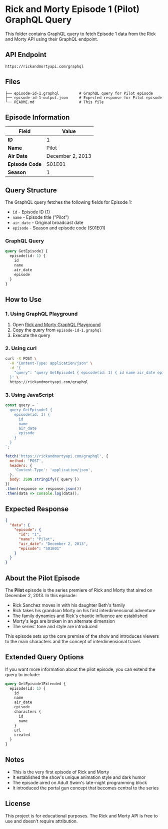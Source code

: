 # Rick and Morty Episode 1 (Pilot) GraphQL Query

This folder contains GraphQL query to fetch Episode 1 data from the Rick and Morty API using their GraphQL endpoint.

## API Endpoint

```
https://rickandmortyapi.com/graphql
```

## Files

```
├── episode-id-1.graphql         # GraphQL query for Pilot episode
├── episode-id-1-output.json     # Expected response for Pilot episode
└── README.md                    # This file
```

## Episode Information

| Field | Value |
|-------|-------|
| **ID** | 1 |
| **Name** | Pilot |
| **Air Date** | December 2, 2013 |
| **Episode Code** | S01E01 |
| **Season** | 1 |

## Query Structure

The GraphQL query fetches the following fields for Episode 1:

- `id` - Episode ID (1)
- `name` - Episode title ("Pilot")
- `air_date` - Original broadcast date
- `episode` - Season and episode code (S01E01)

### GraphQL Query

```graphql
query GetEpisode1 {
  episode(id: 1) {
    id
    name
    air_date
    episode
  }
}
```

## How to Use

### 1. Using GraphQL Playground

1. Open [Rick and Morty GraphQL Playground](https://rickandmortyapi.com/graphql)
2. Copy the query from `episode-id-1.graphql`
3. Execute the query

### 2. Using curl

```bash
curl -X POST \
  -H "Content-Type: application/json" \
  -d '{
    "query": "query GetEpisode1 { episode(id: 1) { id name air_date episode } }"
  }' \
  https://rickandmortyapi.com/graphql
```

### 3. Using JavaScript

```javascript
const query = `
  query GetEpisode1 {
    episode(id: 1) {
      id
      name
      air_date
      episode
    }
  }
`;

fetch('https://rickandmortyapi.com/graphql', {
  method: 'POST',
  headers: {
    'Content-Type': 'application/json',
  },
  body: JSON.stringify({ query })
})
.then(response => response.json())
.then(data => console.log(data));
```

## Expected Response

```json
{
  "data": {
    "episode": {
      "id": "1",
      "name": "Pilot",
      "air_date": "December 2, 2013",
      "episode": "S01E01"
    }
  }
}
```

## About the Pilot Episode

The **Pilot** episode is the series premiere of Rick and Morty that aired on December 2, 2013. In this episode:

- Rick Sanchez moves in with his daughter Beth's family
- Rick takes his grandson Morty on his first interdimensional adventure
- The family dynamics and Rick's chaotic influence are established
- Morty's legs are broken in an alternate dimension
- The series' tone and style are introduced

This episode sets up the core premise of the show and introduces viewers to the main characters and the concept of interdimensional travel.

## Extended Query Options

If you want more information about the pilot episode, you can extend the query to include:

```graphql
query GetEpisode1Extended {
  episode(id: 1) {
    id
    name
    air_date
    episode
    characters {
      id
      name
    }
    url
    created
  }
}
```

## Notes

- This is the very first episode of Rick and Morty
- It established the show's unique animation style and dark humor
- The episode aired on Adult Swim's late-night programming block
- It introduced the portal gun concept that becomes central to the series

## License

This project is for educational purposes. The Rick and Morty API is free to use and doesn't require attribution.